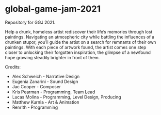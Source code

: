 # global-game-jam-2021
Repository for GGJ 2021.

Help a drunk, homeless artist rediscover their life’s memories through lost paintings. Navigating an atmospheric city while battling the influences of a drunken stupor, you’ll guide the artist on a search for remnants of their own paintings. With each piece of artwork found, the artist comes one step closer to unlocking their forgotten inspiration, the glimpse of a newfound hope growing steadily brighter in front of them.

Credits:
* Alex Schweich - Narrative Design
* Eugenia Zanarini - Sound Design
* Jac Cooper - Composer
* Kris Pearman - Programming, Team Lead
* Lucas Molina - Programming, Level Design, Producing
* Matthew Kurnia - Art & Animation
* Renrith - Programming
